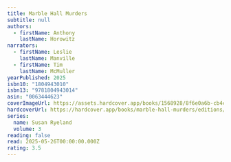 ```yaml
---
title: Marble Hall Murders
subtitle: null
authors:
  - firstName: Anthony
    lastName: Horowitz
narrators:
  - firstName: Leslie
    lastName: Manville
  - firstName: Tim
    lastName: McMuller
yearPublished: 2025
isbn10: "1804943010"
isbn13: "9781804943014"
asin: "0063444623"
coverImageUrl: https://assets.hardcover.app/books/1568928/8f6e0a6b-cb4c-4af4-bba8-74f72928c8c2.jpg
hardcoverUrl: https://hardcover.app/books/marble-hall-murders/editions/32046553
series:
  name: Susan Ryeland
  volume: 3
reading: false
read: 2025-05-26T00:00:00.000Z
rating: 3.5
---
```


